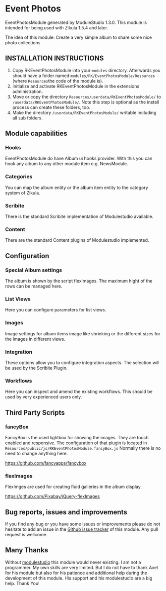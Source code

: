 # Event Photos

EventPhotosModule generated by ModuleStudio 1.3.0. This module is intended for being used with Zikula 1.5.4 and later.

The idea of this module: Create a very simple album to share some nice photo collections

## INSTALLATION INSTRUCTIONS

1. Copy RKEventPhotosModule into your `modules` directory. Afterwards you should have a folder named `modules/RK/EventPhotosModule/Resources` (where `Resources`the code of the module is).
2. Initialize and activate RKEventPhotosModule in the extensions administration.
3. Move or copy the directory `Resources/userdata/RKEventPhotosModule/` to `/userdata/RKEventPhotosModule/`.
   Note this step is optional as the install process can create these folders, too.
4. Make the directory `/userdata/RKEventPhotosModule/` writable including all sub folders.

## Module capabilities

### Hooks

EventPhotosModule do have Album ui hooks provider. With this you can hook any album to any other module item e.g. NewsModule.

### Categories

You can map the album entity or the album item entity to the category system of Zikula.

### Scribite

There is the standard Scribite implementation of Modulestudio available.

### Content

There are the standard Content plugins of Modulestudio implemented.

## Configuration

### Special Album settings

The album is shown by the script flexImages. The maximum hight of the rows can be managed here.

### List Views
Here you can configure parameters for list views.
### Images
Image settings for album items image like shrinking or the different sizes for the images in different views.
### Integration
These options allow you to configure integration aspects. The selection will be used by the Scribite Plugin.
### Workflows
Here you can inspect and amend the existing workflows. This should be used by very experienced users only.

## Third Party Scripts
### fancyBox
 
 FancyBox is the used lightbox for showing the images. They are touch enabled and responsive.
 The configuration of that plugin is located in ``Resources/public/js/RKEventPhotosModule.fancyBox.js``
 Normally there is no need to change anything here.
 
 https://github.com/fancyapps/fancybox

### flexImages

FlexImges are used for creating fluid galleries in the album display.

https://github.com/Pixabay/jQuery-flexImages

## Bug reports, issues and improvements

If you find any bug or you have some issues or improvements please do not hesitate to add an issue in the [Github issue tracker](https://github.com/rallek/EventPhotosModule/issues) of this module. Any pull request is wellcome. 

## Many Thanks

Without [modulestudio](https://modulestudio.de) this module would never existing. I am not a programmer. My own skills are very limited. But I do not have to thank Axel for his module but also for his patience and additional help during the development of this module. His support and his modulestudio are a big help. Thank You!
